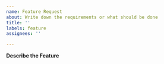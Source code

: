 ```yaml
---
name: Feature Request
about: Write down the requirements or what should be done
title: ''
labels: feature
assignees: ''

---
```


**Describe the Feature**
